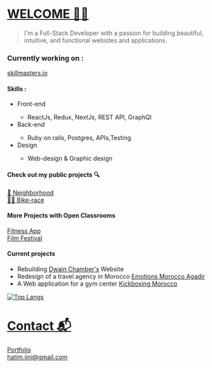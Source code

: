 # [WELCOME 👨‍💻](https://devhl.dev)
> I'm a Full-Stack Developer with a passion for building beautiful, intuitive, and functional websites and applications.

### Currently working on : 
  [skillmasters.io](https://skillmsters.io)

####  Skills :
<ul>
  <li>Front-end</li>
  <ul>
    <li>ReactJs, Redux, NextJs, REST API, GraphQl</li>
  </ul>
  <li>Back-end</li>
  <ul>
    <li>Ruby on rails, Postgres, APIs,Testing</li>
  </ul>
   <li> Design </li>
  <ul>
    <li>Web-design & Graphic design </li>
  </ul>
</ul>

#### Check out my public projects 🔍
 [🌆 Neighborhood](https://github.com/Timjini/aid-frontend) <br/>
 [🚴‍♂️ Bike-race](https://github.com/Timjini/bikerace)
 
 #### More Projects with Open Classrooms
 [Fitness App](https://github.com/Timjini/fitness-app) <br/>
 [Film Festival](https://github.com/Timjini/film-festival)

#### Current projects 
<ul>
  <li>Rebuilding <a href="https://chambersforsport.com" target="_blank">Dwain Chamber's</a> Website</li>
  <li>Redesign of a travel agency in Morocco <a href="https://github.com/Timjini/emotion-agency" target="_blank"> Emotions Morocco Agadir</a></li>
  <li>A Web application for a gym center <a href="https://www.coachissam.com" target="_blank">Kickboxing Morocco</a></li>
</ul>

[![Top Langs](https://github-readme-stats.vercel.app/api/top-langs/?username=Timjini)](https://github.com/Timjini)

# [Contact 📬](https://devhl.dev)
[Portfolio](https://devhl.dev) <br/>
hatim.jini@gmail.com

